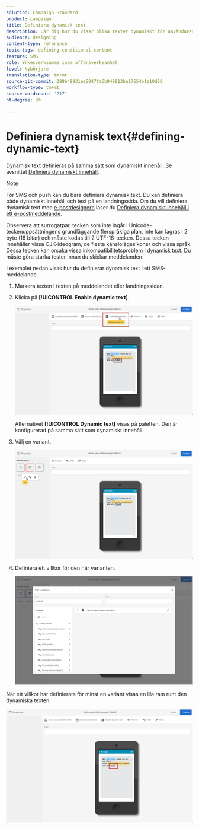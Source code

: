 ```yaml
---
solution: Campaign Standard
product: campaign
title: Definiera dynamisk text
description: Lär dig hur du visar olika texter dynamiskt för användaren enligt de villkor som definieras i Adobe Campaign.
audience: designing
content-type: reference
topic-tags: defining-conditional-content
feature: SMS
role: Yrkesverksamma inom affärsverksamhet
level: Nybörjare
translation-type: tm+mt
source-git-commit: 088b49931ee5047fa6b949813ba17654b1e10d60
workflow-type: tm+mt
source-wordcount: '217'
ht-degree: 3%

---
```



# Definiera dynamisk text{#defining-dynamic-text}

Dynamisk text definieras på samma sätt som dynamiskt innehåll. Se avsnittet [Definiera dynamiskt innehåll](../../designing/using/personalization.md#defining-dynamic-content-in-an-email).

>[!NOTE]
>
>För SMS och push kan du bara definiera dynamisk text. Du kan definiera både dynamiskt innehåll och text på en landningssida. Om du vill definiera dynamisk text med [e-postdesignern](../../designing/using/designing-content-in-adobe-campaign.md) läser du [Definiera dynamiskt innehåll i ett e-postmeddelande](../../designing/using/personalization.md#defining-dynamic-content-in-an-email).

Observera att surrogatpar, tecken som inte ingår i Unicode-teckenuppsättningens grundläggande flerspråkiga plan, inte kan lagras i 2 byte (16 bitar) och måste kodas till 2 UTF-16-tecken. Dessa tecken innehåller vissa CJK-ideogram, de flesta känslolägesikoner och vissa språk.
<br>Dessa tecken kan orsaka vissa inkompatibilitetsproblem i dynamisk text. Du måste göra starka tester innan du skickar meddelanden.


I exemplet nedan visas hur du definierar dynamisk text i ett SMS-meddelande.

1. Markera texten i texten på meddelandet eller landningssidan.
1. Klicka på **[!UICONTROL Enable dynamic text]**.

   ![](assets/dynamic_text_sms_1.png)

   Alternativet **[!UICONTROL Dynamic text]** visas på paletten. Den är konfigurerad på samma sätt som dynamiskt innehåll.

1. Välj en variant.

   ![](assets/dynamic_text_sms_2.png)

1. Definiera ett villkor för den här varianten.

   ![](assets/dynamic_text_sms_4.png)

När ett villkor har definierats för minst en variant visas en lila ram runt den dynamiska texten.

![](assets/dynamic_text_sms_3.png)
